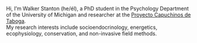 Hi, I’m Walker Stanton (he/él), a PhD student in the Psychology Department of the University of Michigan and researcher at the [Proyecto Capuchinos de Taboga](https://sites.lsa.umich.edu/capuchin/).
<br/> My research interests include socioendocrinology, energetics, ecophysiology, conservation, and non-invasive field methods.


<!---
stantonwd/stantonwd is a ✨ special ✨ repository because its `README.md` (this file) appears on your GitHub profile.
You can click the Preview link to take a look at your changes.
--->
